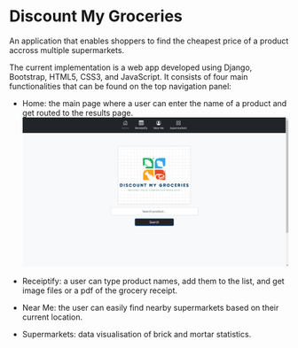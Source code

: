 # Discount My Groceries
An application that enables shoppers to find the cheapest price of a product accross multiple supermarkets.

The current implementation is a web app developed using Django, Bootstrap, HTML5, CSS3, and JavaScript.
It consists of four main functionalities that can be found on the top navigation panel:
- Home: the main page where a user can enter the name of a product and get routed to the results page.
![home_mockup](https://github.com/Sibusiso-Gumede/discount_my_groceries/blob/master/resources/homepage.png)

- Receiptify: a user can type product names, add them to the list, and get image files or a pdf of the grocery receipt.
- Near Me: the user can easily find nearby supermarkets based on their current location.
- Supermarkets: data visualisation of brick and mortar statistics.

